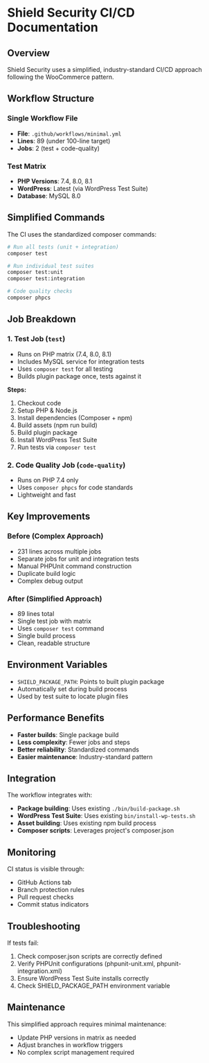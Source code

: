# Shield Security CI/CD Documentation

## Overview

Shield Security uses a simplified, industry-standard CI/CD approach following the WooCommerce pattern.

## Workflow Structure

### Single Workflow File
- **File**: `.github/workflows/minimal.yml`
- **Lines**: 89 (under 100-line target)
- **Jobs**: 2 (test + code-quality)

### Test Matrix
- **PHP Versions**: 7.4, 8.0, 8.1
- **WordPress**: Latest (via WordPress Test Suite)
- **Database**: MySQL 8.0

## Simplified Commands

The CI uses the standardized composer commands:

```bash
# Run all tests (unit + integration)
composer test

# Run individual test suites
composer test:unit
composer test:integration

# Code quality checks
composer phpcs
```

## Job Breakdown

### 1. Test Job (`test`)
- Runs on PHP matrix (7.4, 8.0, 8.1)
- Includes MySQL service for integration tests
- Uses `composer test` for all testing
- Builds plugin package once, tests against it

**Steps:**
1. Checkout code
2. Setup PHP & Node.js
3. Install dependencies (Composer + npm)
4. Build assets (npm run build)
5. Build plugin package
6. Install WordPress Test Suite
7. Run tests via `composer test`

### 2. Code Quality Job (`code-quality`)
- Runs on PHP 7.4 only
- Uses `composer phpcs` for code standards
- Lightweight and fast

## Key Improvements

### Before (Complex Approach)
- 231 lines across multiple jobs
- Separate jobs for unit and integration tests
- Manual PHPUnit command construction
- Duplicate build logic
- Complex debug output

### After (Simplified Approach) 
- 89 lines total
- Single test job with matrix
- Uses `composer test` command
- Single build process
- Clean, readable structure

## Environment Variables

- `SHIELD_PACKAGE_PATH`: Points to built plugin package
- Automatically set during build process
- Used by test suite to locate plugin files

## Performance Benefits

- **Faster builds**: Single package build
- **Less complexity**: Fewer jobs and steps
- **Better reliability**: Standardized commands
- **Easier maintenance**: Industry-standard pattern

## Integration

The workflow integrates with:
- **Package building**: Uses existing `./bin/build-package.sh`
- **WordPress Test Suite**: Uses existing `bin/install-wp-tests.sh`
- **Asset building**: Uses existing npm build process
- **Composer scripts**: Leverages project's composer.json

## Monitoring

CI status is visible through:
- GitHub Actions tab
- Branch protection rules
- Pull request checks
- Commit status indicators

## Troubleshooting

If tests fail:
1. Check composer.json scripts are correctly defined
2. Verify PHPUnit configurations (phpunit-unit.xml, phpunit-integration.xml)
3. Ensure WordPress Test Suite installs correctly
4. Check SHIELD_PACKAGE_PATH environment variable

## Maintenance

This simplified approach requires minimal maintenance:
- Update PHP versions in matrix as needed
- Adjust branches in workflow triggers
- No complex script management required